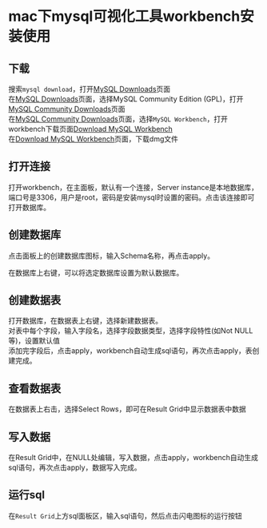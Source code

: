 
# mac下mysql可视化工具workbench安装使用


## 下载

搜索`mysql download`，打开[MySQL Downloads][1]页面  
在[MySQL Downloads][1]页面，选择MySQL Community Edition (GPL)，打开[MySQL Community Downloads][2]页面  
在[MySQL Community Downloads][2]页面，选择`MySQL Workbench`，打开workbench下载页面[Download MySQL Workbench][3]  
在[Download MySQL Workbench][3]页面，下载dmg文件  


## 打开连接

打开workbench，在主面板，默认有一个连接，Server instance是本地数据库，端口号是3306，用户是root，密码是安装mysql时设置的密码。点击该连接即可打开数据库。  


## 创建数据库

点击面板上的创建数据库图标，输入Schema名称，再点击apply。  

在数据库上右键，可以将选定数据库设置为默认数据库。  


## 创建数据表

打开数据库，在数据表上右键，选择新建数据表。  
对表中每个字段，输入字段名，选择字段数据类型，选择字段特性(如Not NULL等)，设置默认值  
添加完字段后，点击apply，workbench自动生成sql语句，再次点击apply，表创建完成。  


## 查看数据表

在数据表上右击，选择Select Rows，即可在Result Grid中显示数据表中数据  


## 写入数据

在Result Grid中，在NULL处编辑，写入数据，点击apply，workbench自动生成sql语句，再次点击apply，数据写入完成。  


## 运行sql

在`Result Grid`上方sql面板区，输入sql语句，然后点击闪电图标的运行按钮




[1]: https://www.mysql.com/downloads/
[2]: https://dev.mysql.com/downloads/
[3]: https://dev.mysql.com/downloads/workbench/